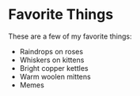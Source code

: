 # Favorite Things

These are a few of my favorite things:

- Raindrops on roses
- Whiskers on kittens
- Bright copper kettles
- Warm woolen mittens
- Memes
